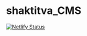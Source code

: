 # shaktitva_CMS

[![Netlify Status](https://api.netlify.com/api/v1/badges/7bf82d3e-cb77-441f-8fe1-23c9fbb04d5b/deploy-status)](https://app.netlify.com/sites/shaktitvacms/deploys)
